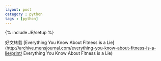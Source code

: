 ```yaml
---
layout: post
category : python
tags : [python]
---
```

{% include JB/setup %}

好文转载
[Everything You Know About Fitness is a Lie](http://archive.mensjournal.com/everything-you-know-about-fitness-is-a-lie/print/ Everything You Know About Fitness is a Lie)
